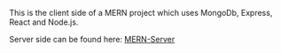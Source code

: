 This is the client side of a MERN project which uses MongoDb, Express, React and Node.js. 

Server side can be found here: [MERN-Server](https://github.com/einatSh/MERN-Server)

